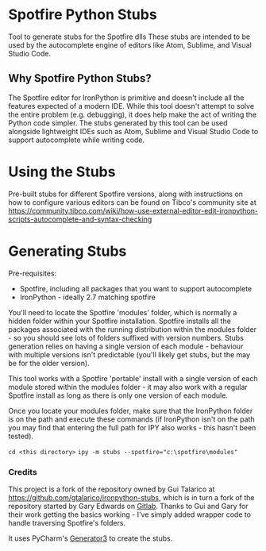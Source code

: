 # Spotfire Python Stubs

Tool to generate stubs for the Spotfire dlls
These stubs are intended to be used by the autocomplete engine of editors like Atom, Sublime, and Visual Studio Code.

## Why Spotfire Python Stubs?

The Spotfire editor for IronPython is primitive and doesn't include all the features expected of a modern IDE. While this
tool doesn't attempt to solve the entire problem (e.g. debugging), it does help make the act of writing the Python code simpler.
The stubs generated by this tool can be used alongside lightweight IDEs such as Atom, Sublime and Visual Studio Code to
support autocomplete while writing code.

# Using the Stubs

Pre-built stubs for different Spotfire versions, along with instructions on how to configure various editors can be found
on Tibco's community site at https://community.tibco.com/wiki/how-use-external-editor-edit-ironpython-scripts-autocomplete-and-syntax-checking

# Generating Stubs

Pre-requisites:
* Spotfire, including all packages that you want to support autocomplete
* IronPython - ideally 2.7 matching spotfire

You'll need to locate the Spotfire 'modules' folder, which is normally a hidden folder within your Spotfire installation.
Spotfire installs all the packages associated with the running distribution within the modules folder - so you should see lots
of folders suffixed with version numbers. Stubs generation relies on having a single version of each module - behaviour with multiple versions
isn't predictable (you'll likely get stubs, but the may be for the older version).

This tool works with a Spotfire 'portable' install with a single version of each module stored within the modules folder - it may
also work with a regular Spotfire install as long as there is only one version of each module.

Once you locate your modules folder, make sure that the IronPython folder is on the path and execute these commands (if IronPython isn't on the path
you may find that entering the full path for IPY also works - this hasn't been tested).

`cd <this directory>`
`ipy -m stubs --spotfire="c:\spotfire\modules"`

### Credits
This project is a fork of the repository owned by Gui Talarico at https://github.com/gtalarico/ironpython-stubs, which is in turn a fork of
the repository started by Gary Edwards on [Gitlab](https://gitlab.com/reje/revit-python-stubs).
Thanks to Gui and Gary for their work getting the basics working - I've simply added wrapper code to handle traversing Spotfire's folders.

It uses PyCharm's [Generator3](https://github.com/JetBrains/intellij-community/blob/master/python/helpers/generator3.py)
to create the stubs.
